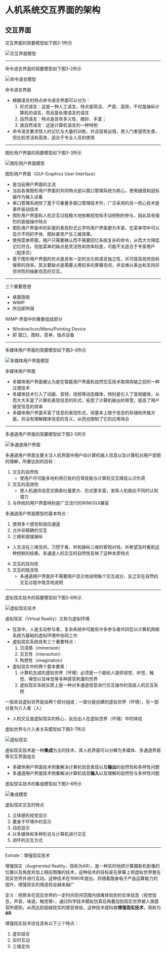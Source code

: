 # 人机系统交互界面的架构

## 交互界面

交互界面的简要模型如下图3-1所示

![交互界面模型](../Img/Chapter3-1-交互界面模型.png)

---
命令语言界面的简要模型如下图3-2所示

![命令语言模型](../Img/Chapter3-2-语言命令界面模型.png)

命令语言界面
- 根据语言的特点命令语言界面可以分为：
  1. 形式语言：这是一种人工语言，特点是简洁、 严密、高效，不仅是操纵计算机的语言，而且是处理语言的语言
  2. 自然语言：特点是具有多义性、微妙、丰富；
  3. 类自然语言：这是计算机语言的一种特例
-  命令语言要求惊人的记忆与大量的训练，并且容易出错，使入门者望而生畏，但比较灵活和高效，适合于专业人员的使用

---
图形用户界面的简要模型如下图3-3所示

![图形用户界面模型](../Img/Chapter3-3-图形用户界面模型.png)

图形用户界面（GUI-Graphics User Interface）
- 是当前用户界面的主流
- 当前各类图形用户界面的共同特点是以窗口管理系统为核心，使用键盘和鼠标器作为输入设备
- 串口管理系统除了基于可重叠多窗口管理技术外，广泛采用的另一核心技术是事件驱动技术
- 图形用户界面和人机交互过程极大地依赖视觉和手动控制的参与，因此具有强烈的直接操作特点
- 图形用户界面中的彩蛋的表现形式比字符用户界面更为丰富，在菜单项中可以显示不同的字体、图标甚至产生三维效果。
- 使用菜单界面，用户只需要确认而不需要回忆系统复杂的命令，从而大大降低记忆符合。但是菜单的缺点是灵活性和效率较差，可能不太适合于专家用户（程序员）
- 基于图形用户界面的优点是具有一定的文化和语言独立性，并可提高视觉目标搜索的效率。其主要缺点是需要占用较多的屏幕空间，并且难以表达和支持非空间性的抽象信息的交互。

---
三个重要思想
- 桌面隐喻
- WIMP
- 所见即所得

WIMP-界面中的重要组成部分
- Window/Icon/Menu/Pointing Device
- 即 窗口，图标，菜单，指点设备

---
多媒体用户界面的简要模型如下图3-4所示

![多媒体用户界面模型](../Img/Chapter3-4多媒体用户界面模型.png)

多媒体用户界面
- 多媒体用户界面被认为是在智能用户界面和自然交互技术取得突破之前的一种过渡技术
- 多媒体技术引入了动画、音频、视频等动态媒体，特别是引入了音频媒体，从而大大丰富了计算机表现信息的形式，拓宽了计算机输出的带宽，提高了用户接受信息的效率
- 多媒体用户界面丰富了信息的表现形式，但基本上限于信息的存储和传输方面，并没有理解媒体信息的含义，从而也限制了它的应用场合

---
多通道用户界面的简要模型如下图3-5所示

![多通道用户界面](../Img/Chapter3-5-多通道用户界面模型.png)

多通道用户界面主要关注人机界面中用户向计算机输入信息以及计算机对用户意图的理解，所要达到的目标：
1. 交互的自然性
   - 使用户尽可能多地利用已有的日常技能与计算机交互降低认识负荷
2. 交互的高效性
   - 使人机通讯信息交换吞吐量更大、形式更丰富，发挥人机彼此不同的认知潜力 
3. 与传统的用户界面特别是广泛流行的WIM/GUI兼容 

多通道用户界面模型的基本特点：
1. 使用多个感觉和效应通道
2. 允许非精确的交互
3. 三维和直接操纵
  - 人生活在三维空间，习惯于看、听和操纵三维的客观对线，并希望及时看到这种控制的结果。多通道人机交互的自然性反映了这种本质特点
4. 交互的双向性
5. 交互的隐含性
   - 多通道用户界面并不需要用户显示地说明每个交互成分，反之实在自然的交互过程中隐含地说明

---
虚拟现实技术的简要模型如下图3-6所示

![虚拟现实技术](../Img/Chapter3-6-虚拟现实技术模型.png)

虚拟现实（Virtual Reality）又称为虚拟环境
- 在其中，人是主动参与者，复杂系统中可能有许多参与者共同在以计算机网络系统为基础的虚拟环境中协同工作
- 虚拟现实系统具有三个重要特点：
  1. 沉浸感（immersion）
  2. 交互性（interaction）
  3. 构想性（imagination）
- 虚拟现实中的两个基本要素：
  1. 计算机生成的虚拟世界（环境）必须是一个能给人提供视觉、听觉、触觉、嗅觉以及味觉等多种感官刺激的世界
  2. 虚拟现实系统实质上是一种对多通道信息进行交互操作的高级人机交互系统

一般来说虚拟世界是由两个部分组成：一部分是创建的虚拟世界（环境），另一部分是为介入者（人）
  - 人机交互是虚拟现实的核心，反应出人在虚拟世界（环境）中的体验

虚拟世界与介入者关系模型如下图3-7所示

![虚拟现实](../Img/Chapter3-7-虚拟现实关系模型.png)


虚拟现实技术是一种**集成**为主的技术，其人机界面可以分解为多媒体、多通道界面等交互界面组合
- 多媒体用户界面技术侧重解决计算机信息表现以及**输出**的自然性和多样性问题
- 多通道用户界面技术侧重解决计算机信息**输入**以及理解的自然性与多样性问题

虚拟现实技术的集成模型如下图3-8所示

![集成模型](../Img/Chapter3-8-集成模型.png)

虚拟现实交互的特点
1. 立体感的视觉显示
2. 置身于环境中的显示
3. 动态显示
4. 以多媒体和多种形式与计算机进行交互
5. 闭环的交互方式

---
Extrate：增强现实技术

增强现实（Augmented Reality，简称为AR），是一种实时地把计算摄影机影像的位置以及角度并加上相应图像的技术，这种技术的目标是在屏幕上把虚拟世界套在现实世界并进行互动。这种技术在1990年提出。并随着随身电子产品运算能力的提升，增强现实的用途将会越来越广

定义：把原本在现实世界的一定时间空间范围内很难体验到的实体信息（视觉信息，声音，味道，触觉等），通过科学技术模拟仿真后再叠加到现实世界被人类感官所感知，从而达到超越现实的感官体验，这种技术就叫做**增强现实技术**，简称为**AR**

增强现实技术往往具有以下三个特点：
1. 虚实结合
2. 实时互动
3. 三维定向